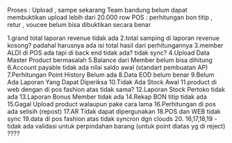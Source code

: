 Proses : Upload , sampe sekarang Team bandung belum dapat 
         membuktikan upload lebih dari 20.000 row 
POS    : perhitungan bon titip , retur , voucee belum bisa dibuktikan secara benar

 1.grand total laporan revenue tidak ada
 2.total samping di laporan revenue kosong? padahal harusnya ada isi total hasil dari perhitungannya
 3.member ALDI di POS ada tapi di back end tidak ada? tidak sync?
 4.Upload Data Master Product bermasalah
 5.Balance dari Member belum bisa dihitung
 6.Account payable tidak ada nilai saldo awal (standart pembuatan AP)
 7.Perhitungan Point History Belum ada
 8.Data EOD belum benar
 9.Belum Ada Laporan Yang Dapat Diperiksa
10.Tidak Ada Stock Awal
11.product di web dengan di pos fashion atas tidak sama?
12.Laporan Stock Pertoko tidak ada
13.Laporan Bonus Member tidak ada
14.Rekap BON titip tidak ada
15.Gagal Upload product walaupun pake cara lama
16.Perhitungan di pos ada selisih (repost)
17.AR Tidak dapat dipergunakan
18.POS dan WEB tidak sync
19.data di pos fashion atas tidak syncron dgn clouds
20. 16,17,18,19 - tidak ada  validasi  untuk perpindahan barang (untuk point diatas yg di reject) ????
